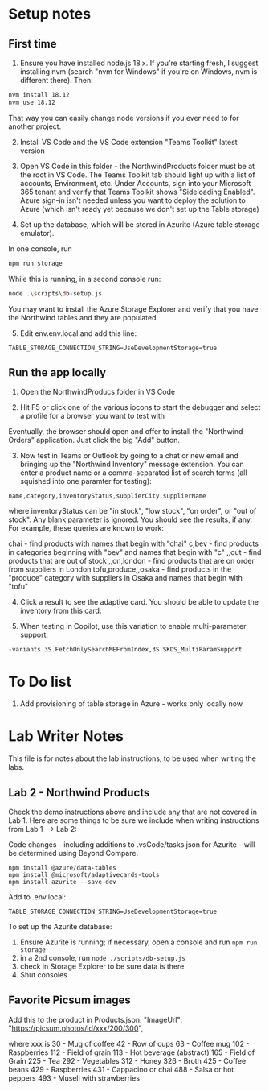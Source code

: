 # Setup notes

## First time

1. Ensure you have installed node.js 18.x. If you're starting fresh, I suggest installing nvm (search "nvm for Windows" if you're on Windows, nvm is different there).
Then:

~~~sh
nvm install 18.12
nvm use 18.12
~~~

That way you can easily change node versions if you ever need to for another project.

2. Install VS Code and the VS Code extension "Teams Toolkit" latest version

3. Open VS Code in this folder - the NorthwindProducts folder must be at the root in VS Code.
The Teams Toolkit tab should light up with a list of accounts, Environment, etc.
Under Accounts, sign into your Microsoft 365 tenant and verify that Teams Toolkit shows "Sideloading Enabled".
Azure sign-in isn't needed unless you want to deploy the solution to Azure (which isn't ready yet because we don't set up the Table storage)

4. Set up the database, which will be stored in Azurite (Azure table storage emulator).

In one console, run

~~~sh
npm run storage
~~~

While this is running, in a second console run:

~~~sh
node .\scripts\db-setup.js
~~~

You may want to install the Azure Storage Explorer and verify that you have the Northwind tables and they are populated.

5. Edit env\.env.local and add this line:

~~~text
TABLE_STORAGE_CONNECTION_STRING=UseDevelopmentStorage=true
~~~

## Run the app locally

1. Open the NorthwindProducs folder in VS Code

2. Hit F5 or click one of the various iocons to start the debugger and select a profile for a browser you want to test with

Eventually, the browser should open and offer to install the "Northwind Orders" application. Just click the big "Add" button.

3. Now test in Teams or Outlook by going to a chat or new email and bringing up the "Northwind Inventory" message extension.
You can enter a product name or a comma-separated list of search terms (all squished into one paramter for testing):

~~~text
name,category,inventoryStatus,supplierCity,supplierName
~~~

where inventoryStatus can be "in stock", "low stock", "on order", or "out of stock". Any blank parameter is ignored.
You should see the results, if any. For example, these queries are known to work:

   chai - find products with names that begin with "chai"
   c,bev - find products in categories beginning with "bev" and names that begin with "c"
   ,,out - find products that are out of stock
   ,,on,london - find products that are on order from suppliers in London
   tofu,produce,,osaka - find products in the "produce" category with suppliers in Osaka and names that begin with "tofu"

4. Click a result to see the adaptive card. You should be able to update the inventory from this card.

5. When testing in Copilot, use this variation to enable multi-parameter support:

~~~text
-variants 3S.FetchOnlySearchMEFromIndex,3S.SKDS_MultiParamSupport
~~~

# To Do list

1. Add provisioning of table storage in Azure - works only locally now


# Lab Writer Notes

This file is for notes about the lab instructions, to be used when writing the labs.

## Lab 2 - Northwind Products

Check the demo instructions above and include any that are not covered in Lab 1.
Here are some things to be sure we include when writing instructions from Lab 1 --> Lab 2:

Code changes - including additions to .vsCode/tasks.json for Azurite - will be determined using Beyond Compare.

```shell
npm install @azure/data-tables
npm install @microsoft/adaptivecards-tools
npm install azurite --save-dev
```

Add to .env.local:

~~~text
TABLE_STORAGE_CONNECTION_STRING=UseDevelopmentStorage=true
~~~

To set up the Azurite database:

1. Ensure Azurite is running; if necessary, open a console and run `npm run storage`
2. in a 2nd console, run `node ./scripts/db-setup.js`
3. check in Storage Explorer to be sure data is there
4. Shut consoles

## Favorite Picsum images

Add this to the product in Products.json:
"ImageUrl": "https://picsum.photos/id/xxx/200/300",

where xxx is
30 - Mug of coffee
42 - Row of cups
63 - Coffee mug
102 - Raspberries
112 - Field of grain
113 - Hot beverage (abstract)
165 - Field of Grain
225 - Tea
292 - Vegetables
312 - Honey
326 - Broth
425 - Coffee beans
429 - Raspberries
431 - Cappacino or chai
488 - Salsa or hot peppers
493 - Museli with strawberries

